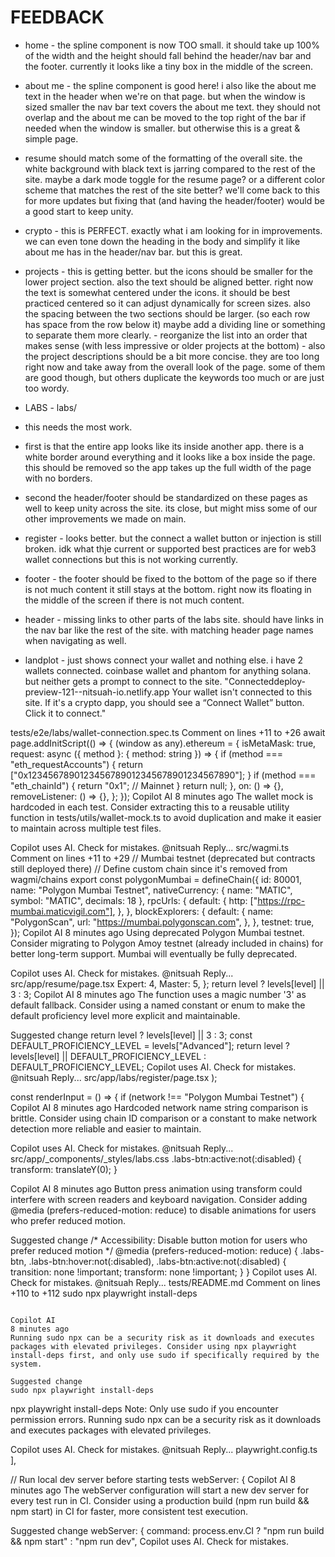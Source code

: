 # FEEDBACK

- home - the spline component is now TOO small. it should take up 100% of the width and the height should fall behind the header/nav bar and the footer. currently it looks like a tiny box in the middle of the screen.

- about me - the spline component is good here! i also like the about me text in the header when we're on that page. but when the window is sized smaller the nav bar text covers the about me text. they should not overlap and the about me can be moved to the top right of the bar if needed when the window is smaller. but otherwise this is a great & simple page.

- resume should match some of the formatting of the overall site. the white background with black text is jarring compared to the rest of the site. maybe a dark mode toggle for the resume page? or a different color scheme that matches the rest of the site better? we'll come back to this for more updates but fixing that (and having the header/footer) would be a good start to keep unity.

- crypto - this is PERFECT. exactly what i am looking for in improvements. we can even tone down the heading in the body and simplify it like about me has in the header/nav bar. but this is great.

- projects - this is getting better. but the icons should be smaller for the lower project section. also the text should be aligned better. right now the text is somewhat centered under the icons. it should be best practiced centered so it can adjust dynamically for screen sizes. also the spacing between the two sections should be larger. (so each row has space from the row below it) maybe add a dividing line or something to separate them more clearly. - reorganize the list into an order that makes sense (with less impressive or older projects at the bottom) - also the project descriptions should be a bit more concise. they are too long right now and take away from the overall look of the page. some of them are good though, but others duplicate the keywords too much or are just too wordy.

- LABS - labs/
- this needs the most work. 
- first is that the entire app looks like its inside another app. there is a white border around everything and it looks like a box inside the page. this should be removed so the app takes up the full width of the page with no borders.
- second the header/footer should be standardized on these pages as well to keep unity across the site. its close, but might miss some of our other improvements we made on main. 
- register - looks better. but the connect a wallet button or injection is still broken. idk what thje current or supported best practices are for web3 wallet connections but this is not working currently.
- footer - the footer should be fixed to the bottom of the page so if there is not much content it still stays at the bottom. right now its floating in the middle of the screen if there is not much content.
- header - missing links to other parts of the labs site. should have links in the nav bar like the rest of the site. with matching header page names when navigating as well.
- landplot - just shows connect your wallet and nothing else. i have 2 wallets connected. coinbase wallet and phantom for anything solana. but neither gets a prompt to connect to the site.
"Connecteddeploy-preview-121--nitsuah-io.netlify.app
Your wallet isn't connected to this site. If it's a crypto dapp, you should see a “Connect Wallet” button. Click it to connect."



tests/e2e/labs/wallet-connection.spec.ts
Comment on lines +11 to +26
    await page.addInitScript(() => {
      (window as any).ethereum = {
        isMetaMask: true,
        request: async ({ method }: { method: string }) => {
          if (method === "eth_requestAccounts") {
            return ["0x1234567890123456789012345678901234567890"];
          }
          if (method === "eth_chainId") {
            return "0x1"; // Mainnet
          }
          return null;
        },
        on: () => {},
        removeListener: () => {},
      };
    });
Copilot AI
8 minutes ago
The wallet mock is hardcoded in each test. Consider extracting this to a reusable utility function in tests/utils/wallet-mock.ts to avoid duplication and make it easier to maintain across multiple test files.

Copilot uses AI. Check for mistakes.
@nitsuah	Reply...
src/wagmi.ts
Comment on lines +11 to +29
// Mumbai testnet (deprecated but contracts still deployed there)
// Define custom chain since it's removed from wagmi/chains
export const polygonMumbai = defineChain({
  id: 80001,
  name: "Polygon Mumbai Testnet",
  nativeCurrency: { name: "MATIC", symbol: "MATIC", decimals: 18 },
  rpcUrls: {
    default: {
      http: ["https://rpc-mumbai.maticvigil.com"],
    },
  },
  blockExplorers: {
    default: {
      name: "PolygonScan",
      url: "https://mumbai.polygonscan.com",
    },
  },
  testnet: true,
});
Copilot AI
8 minutes ago
Using deprecated Polygon Mumbai testnet. Consider migrating to Polygon Amoy testnet (already included in chains) for better long-term support. Mumbai will eventually be fully deprecated.

Copilot uses AI. Check for mistakes.
@nitsuah	Reply...
src/app/resume/page.tsx
    Expert: 4,
    Master: 5,
  };
  return level ? levels[level] || 3 : 3;
Copilot AI
8 minutes ago
The function uses a magic number '3' as default fallback. Consider using a named constant or enum to make the default proficiency level more explicit and maintainable.

Suggested change
  return level ? levels[level] || 3 : 3;
  const DEFAULT_PROFICIENCY_LEVEL = levels["Advanced"];
  return level ? levels[level] || DEFAULT_PROFICIENCY_LEVEL : DEFAULT_PROFICIENCY_LEVEL;
Copilot uses AI. Check for mistakes.
@nitsuah	Reply...
src/app/labs/register/page.tsx
  );

  const renderInput = () => {
    if (network !== "Polygon Mumbai Testnet") {
Copilot AI
8 minutes ago
Hardcoded network name string comparison is brittle. Consider using chain ID comparison or a constant to make network detection more reliable and easier to maintain.

Copilot uses AI. Check for mistakes.
@nitsuah	Reply...
src/app/_components/_styles/labs.css
.labs-btn:active:not(:disabled) {
  transform: translateY(0);
}

Copilot AI
8 minutes ago
Button press animation using transform could interfere with screen readers and keyboard navigation. Consider adding @media (prefers-reduced-motion: reduce) to disable animations for users who prefer reduced motion.

Suggested change
/* Accessibility: Disable button motion for users who prefer reduced motion */
@media (prefers-reduced-motion: reduce) {
  .labs-btn,
  .labs-btn:hover:not(:disabled),
  .labs-btn:active:not(:disabled) {
    transition: none !important;
    transform: none !important;
  }
}
Copilot uses AI. Check for mistakes.
@nitsuah	Reply...
tests/README.md
Comment on lines +110 to +112
sudo npx playwright install-deps
```

Copilot AI
8 minutes ago
Running sudo npx can be a security risk as it downloads and executes packages with elevated privileges. Consider using npx playwright install-deps first, and only use sudo if specifically required by the system.

Suggested change
sudo npx playwright install-deps
```
npx playwright install-deps
Note: Only use sudo if you encounter permission errors. Running sudo npx can be a security risk as it downloads and executes packages with elevated privileges.

Copilot uses AI. Check for mistakes.
@nitsuah	Reply...
playwright.config.ts
  ],

  // Run local dev server before starting tests
  webServer: {
Copilot AI
8 minutes ago
The webServer configuration will start a new dev server for every test run in CI. Consider using a production build (npm run build && npm start) in CI for faster, more consistent test execution.

Suggested change
  webServer: {
    command: process.env.CI ? "npm run build && npm start" : "npm run dev",
Copilot uses AI. Check for mistakes.